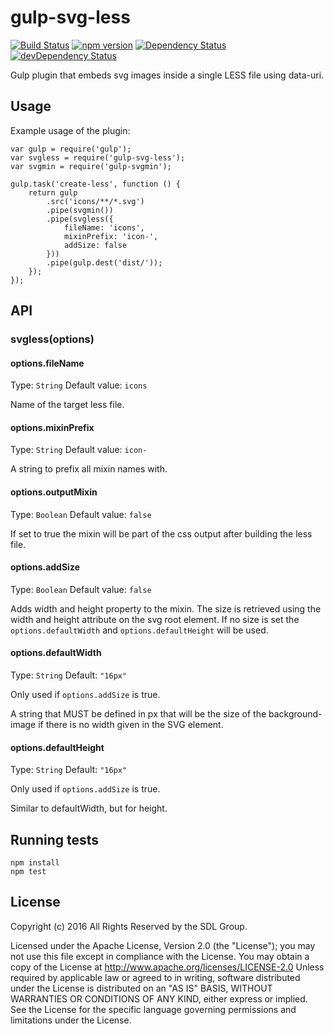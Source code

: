 # gulp-svg-less 
[![Build Status](https://travis-ci.org/sdl/gulp-svg-less.svg?branch=master)](https://travis-ci.org/sdl/gulp-svg-less)
[![npm version](https://badge.fury.io/js/gulp-svg-less.svg)](https://badge.fury.io/js/gulp-svg-less)
[![Dependency Status](https://david-dm.org/sdl/gulp-svg-less.svg)](https://david-dm.org/sdl/gulp-svg-less)
[![devDependency Status](https://david-dm.org/sdl/gulp-svg-less/dev-status.svg)](https://david-dm.org/sdl/gulp-svg-less#info=devDependencies)

Gulp plugin that embeds svg images inside a single LESS file using data-uri.

## Usage

Example usage of the plugin:

    var gulp = require('gulp');
    var svgless = require('gulp-svg-less');
    var svgmin = require('gulp-svgmin');

    gulp.task('create-less', function () {
        return gulp
            .src('icons/**/*.svg')
            .pipe(svgmin())
            .pipe(svgless({ 
                fileName: 'icons',
                mixinPrefix: 'icon-',
                addSize: false
            }))
            .pipe(gulp.dest('dist/'));
        });
    });

## API

### svgless(options)

#### options.fileName
Type: `String`
Default value: `icons`

Name of the target less file.

#### options.mixinPrefix
Type: `String`
Default value: `icon-`

A string to prefix all mixin names with.

#### options.outputMixin
Type: `Boolean`
Default value: `false`

If set to true the mixin will be part of the css output after building the less file.

#### options.addSize
Type: `Boolean`
Default value: `false`

Adds width and height property to the mixin.
The size is retrieved using the width and height attribute on the svg root element. If no size is set the `options.defaultWidth` and `options.defaultHeight` will be used.

#### options.defaultWidth
Type: `String`
Default: `"16px"`

Only used if `options.addSize` is true.

A string that MUST be defined in px that will be the size of the background-image if there is no width given in the SVG element.

#### options.defaultHeight
Type: `String`
Default: `"16px"`

Only used if `options.addSize` is true.

Similar to defaultWidth, but for height.

## Running tests

    npm install
    npm test

## License

Copyright (c) 2016 All Rights Reserved by the SDL Group.

Licensed under the Apache License, Version 2.0 (the "License");
you may not use this file except in compliance with the License.
You may obtain a copy of the License at
http://www.apache.org/licenses/LICENSE-2.0
Unless required by applicable law or agreed to in writing, software
distributed under the License is distributed on an "AS IS" BASIS,
WITHOUT WARRANTIES OR CONDITIONS OF ANY KIND, either express or implied.
See the License for the specific language governing permissions and
limitations under the License.
